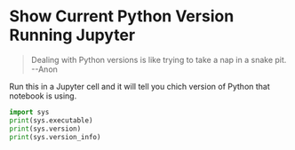 # Show Current Python Version Running Jupyter

> Dealing with Python versions is like trying to take a nap in a snake pit.
> --Anon

Run this in a Jupyter cell and it will tell you chich version of Python that notebook is using.

```python
import sys
print(sys.executable)
print(sys.version)
print(sys.version_info)
```
